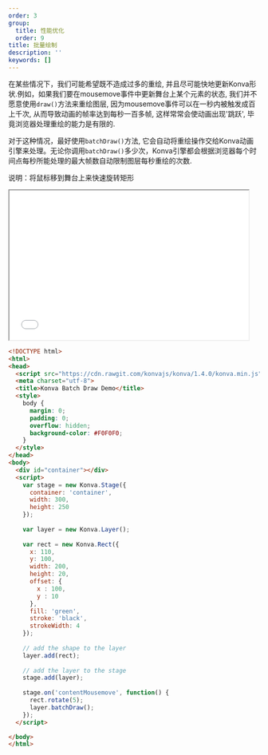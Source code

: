 ```yaml
---
order: 3
group:
  title: 性能优化
  order: 9
title: 批量绘制
description: ''
keywords: []
---
```


在某些情况下，我们可能希望既不造成过多的重绘, 并且尽可能快地更新Konva形状.例如，如果我们要在mousemove事件中更新舞台上某个元素的状态, 我们并不愿意使用`draw()`方法来重绘图层, 因为mousemove事件可以在一秒内被触发成百上千次, 从而导致动画的帧率达到每秒一百多帧, 这样常常会使动画出现'跳跃', 毕竟浏览器处理重绘的能力是有限的.

对于这种情况，最好使用`batchDraw()`方法, 它会自动将重绘操作交给Konva动画引擎来处理。无论你调用`batchDraw()`多少次，Konva引擎都会根据浏览器每个时间点每秒所能处理的最大帧数自动限制图层每秒重绘的次数.

说明：将鼠标移到舞台上来快速旋转矩形

<iframe src="/downloads/code/performance/BatchDraw.html" style="width: 50vw;height:300px;"></iframe>

```html
<!DOCTYPE html>
<html>
<head>
  <script src="https://cdn.rawgit.com/konvajs/konva/1.4.0/konva.min.js"></script>
  <meta charset="utf-8">
  <title>Konva Batch Draw Demo</title>
  <style>
    body {
      margin: 0;
      padding: 0;
      overflow: hidden;
      background-color: #F0F0F0;
    }
  </style>
</head>
<body>
  <div id="container"></div>
  <script>
    var stage = new Konva.Stage({
      container: 'container',
      width: 300,
      height: 250
    });
    
    var layer = new Konva.Layer();
    
    var rect = new Konva.Rect({
      x: 110,
      y: 100,
      width: 200,
      height: 20,
      offset: {
        x : 100,
        y : 10
      },
      fill: 'green',
      stroke: 'black',
      strokeWidth: 4
    });
    
    // add the shape to the layer
    layer.add(rect);
    
    // add the layer to the stage
    stage.add(layer);
    
    stage.on('contentMousemove', function() {
      rect.rotate(5);
      layer.batchDraw();
    });
  </script>

</body>
</html>

```

